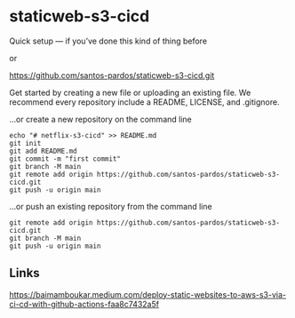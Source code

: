 # staticweb-s3-cicd


Quick setup — if you’ve done this kind of thing before

or	

https://github.com/santos-pardos/staticweb-s3-cicd.git

Get started by creating a new file or uploading an existing file. We recommend every repository include a README, LICENSE, and .gitignore.

…or create a new repository on the command line
```
echo "# netflix-s3-cicd" >> README.md
git init
git add README.md
git commit -m "first commit"
git branch -M main
git remote add origin https://github.com/santos-pardos/staticweb-s3-cicd.git
git push -u origin main
```
…or push an existing repository from the command line
```
git remote add origin https://github.com/santos-pardos/staticweb-s3-cicd.git
git branch -M main
git push -u origin main
```
## Links

https://baimamboukar.medium.com/deploy-static-websites-to-aws-s3-via-ci-cd-with-github-actions-faa8c7432a5f
